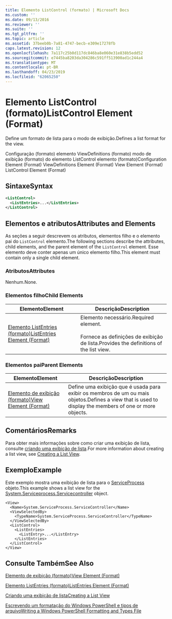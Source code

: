 ```yaml
---
title: Elemento ListControl (formato) | Microsoft Docs
ms.custom: ''
ms.date: 09/13/2016
ms.reviewer: ''
ms.suite: ''
ms.tgt_pltfrm: ''
ms.topic: article
ms.assetid: 37beeb0b-7a81-4747-becb-e309e17278fb
caps.latest.revision: 12
ms.openlocfilehash: 7a117c25b0d117dc846ba8e060e31e838b5edd52
ms.sourcegitcommit: e7445ba8203da304286c591ff513900ad1c244a4
ms.translationtype: MT
ms.contentlocale: pt-BR
ms.lasthandoff: 04/23/2019
ms.locfileid: "62065250"
---
```

# <a name="listcontrol-element-format"></a><span data-ttu-id="dd2da-102">Elemento ListControl (formato)</span><span class="sxs-lookup"><span data-stu-id="dd2da-102">ListControl Element (Format)</span></span>

<span data-ttu-id="dd2da-103">Define um formato de lista para o modo de exibição.</span><span class="sxs-lookup"><span data-stu-id="dd2da-103">Defines a list format for the view.</span></span>

<span data-ttu-id="dd2da-104">Configuração (formato) elemento ViewDefinitions (formato) modo de exibição (formato) do elemento ListControl elemento (formato)</span><span class="sxs-lookup"><span data-stu-id="dd2da-104">Configuration Element (Format) ViewDefinitions Element (Format) View Element (Format) ListControl Element (Format)</span></span>

## <a name="syntax"></a><span data-ttu-id="dd2da-105">Sintaxe</span><span class="sxs-lookup"><span data-stu-id="dd2da-105">Syntax</span></span>

```xml
<ListControl>
  <ListEntries>...</ListEntries>
</ListControl>

```

## <a name="attributes-and-elements"></a><span data-ttu-id="dd2da-106">Elementos e atributos</span><span class="sxs-lookup"><span data-stu-id="dd2da-106">Attributes and Elements</span></span>

<span data-ttu-id="dd2da-107">As seções a seguir descrevem os atributos, elementos filho e o elemento pai do `ListControl` elemento.</span><span class="sxs-lookup"><span data-stu-id="dd2da-107">The following sections describe the attributes, child elements, and the parent element of the `ListControl` element.</span></span> <span data-ttu-id="dd2da-108">Esse elemento deve conter apenas um único elemento filho.</span><span class="sxs-lookup"><span data-stu-id="dd2da-108">This element must contain only a single child element.</span></span>

### <a name="attributes"></a><span data-ttu-id="dd2da-109">Atributos</span><span class="sxs-lookup"><span data-stu-id="dd2da-109">Attributes</span></span>

<span data-ttu-id="dd2da-110">Nenhum.</span><span class="sxs-lookup"><span data-stu-id="dd2da-110">None.</span></span>

### <a name="child-elements"></a><span data-ttu-id="dd2da-111">Elementos filho</span><span class="sxs-lookup"><span data-stu-id="dd2da-111">Child Elements</span></span>

|<span data-ttu-id="dd2da-112">Elemento</span><span class="sxs-lookup"><span data-stu-id="dd2da-112">Element</span></span>|<span data-ttu-id="dd2da-113">Descrição</span><span class="sxs-lookup"><span data-stu-id="dd2da-113">Description</span></span>|
|-------------|-----------------|
|[<span data-ttu-id="dd2da-114">Elemento ListEntries (formato)</span><span class="sxs-lookup"><span data-stu-id="dd2da-114">ListEntries Element (Format)</span></span>](./listentries-element-for-listcontrol-format.md)|<span data-ttu-id="dd2da-115">Elemento necessário.</span><span class="sxs-lookup"><span data-stu-id="dd2da-115">Required element.</span></span><br /><br /> <span data-ttu-id="dd2da-116">Fornece as definições de exibição de lista.</span><span class="sxs-lookup"><span data-stu-id="dd2da-116">Provides the definitions of the list view.</span></span>|

### <a name="parent-elements"></a><span data-ttu-id="dd2da-117">Elementos pai</span><span class="sxs-lookup"><span data-stu-id="dd2da-117">Parent Elements</span></span>

|<span data-ttu-id="dd2da-118">Elemento</span><span class="sxs-lookup"><span data-stu-id="dd2da-118">Element</span></span>|<span data-ttu-id="dd2da-119">Descrição</span><span class="sxs-lookup"><span data-stu-id="dd2da-119">Description</span></span>|
|-------------|-----------------|
|[<span data-ttu-id="dd2da-120">Elemento de exibição (formato)</span><span class="sxs-lookup"><span data-stu-id="dd2da-120">View Element (Format)</span></span>](./view-element-format.md)|<span data-ttu-id="dd2da-121">Define uma exibição que é usada para exibir os membros de um ou mais objetos.</span><span class="sxs-lookup"><span data-stu-id="dd2da-121">Defines a view that is used to display the members of one or more objects.</span></span>|

## <a name="remarks"></a><span data-ttu-id="dd2da-122">Comentários</span><span class="sxs-lookup"><span data-stu-id="dd2da-122">Remarks</span></span>

<span data-ttu-id="dd2da-123">Para obter mais informações sobre como criar uma exibição de lista, consulte [criando uma exibição de lista](./creating-a-list-view.md).</span><span class="sxs-lookup"><span data-stu-id="dd2da-123">For more information about creating a list view, see [Creating a List View](./creating-a-list-view.md).</span></span>

## <a name="example"></a><span data-ttu-id="dd2da-124">Exemplo</span><span class="sxs-lookup"><span data-stu-id="dd2da-124">Example</span></span>

<span data-ttu-id="dd2da-125">Este exemplo mostra uma exibição de lista para o [ServiceProcess](/dotnet/api/System.ServiceProcess.ServiceController) objeto.</span><span class="sxs-lookup"><span data-stu-id="dd2da-125">This example shows a list view for the [System.Serviceprocess.Servicecontroller](/dotnet/api/System.ServiceProcess.ServiceController) object.</span></span>

```
<View>
  <Name>System.ServiceProcess.ServiceController</Name>
  <ViewSelectedBy>
    <TypeName>System.ServiceProcess.ServiceController</TypeName>
  </ViewSelectedBy>
  <ListControl>
    <ListEntries>
      <ListEntry>...</ListEntry>
    </ListEntries>
  </ListControl>
</View>
```

## <a name="see-also"></a><span data-ttu-id="dd2da-126">Consulte Também</span><span class="sxs-lookup"><span data-stu-id="dd2da-126">See Also</span></span>

[<span data-ttu-id="dd2da-127">Elemento de exibição (formato)</span><span class="sxs-lookup"><span data-stu-id="dd2da-127">View Element (Format)</span></span>](./view-element-format.md)

[<span data-ttu-id="dd2da-128">Elemento ListEntries (formato)</span><span class="sxs-lookup"><span data-stu-id="dd2da-128">ListEntries Element (Format)</span></span>](./listentries-element-for-listcontrol-format.md)

[<span data-ttu-id="dd2da-129">Criando uma exibição de lista</span><span class="sxs-lookup"><span data-stu-id="dd2da-129">Creating a List View</span></span>](./creating-a-list-view.md)

[<span data-ttu-id="dd2da-130">Escrevendo um formatação do Windows PowerShell e tipos de arquivo</span><span class="sxs-lookup"><span data-stu-id="dd2da-130">Writing a Windows PowerShell Formatting and Types File</span></span>](./writing-a-powershell-formatting-file.md)
